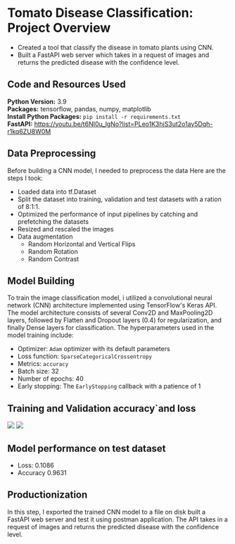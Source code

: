 # Tomato Disease Classification: Project Overview
* Created a tool that classify the disease in tomato plants using CNN.
* Built a FastAPI web server which takes in a request of images and returns the predicted disease with the confidence level.

## Code and Resources Used 
**Python Version:** 3.9  
**Packages:** tensorflow, pandas, numpy, matplotlib  
**Install Python Packages:**  ```pip install -r requirements.txt```  
**FastAPI:** https://youtu.be/t6NI0u_lgNo?list=PLeo1K3hjS3ut2o1ay5Dqh-r1kq6ZU8W0M


## Data Preprocessing
Before building a CNN model, I needed to preprocess the data  Here are the steps I took:

- Loaded data into tf.Dataset
- Split the dataset into training, validation and test datasets with a ration of 8:1:1.
- Optimized the performance of input pipelines by catching and prefetching the datasets
- Resized and rescaled the images
- Data augmentation
	- Random Horizontal and Vertical Flips
	- Random Rotation
	- Random Contrast
	

## Model Building 
To train the image classification model, i utilized a convolutional neural network (CNN) architecture implemented using TensorFlow's Keras API. 
The model architecture consists of several Conv2D and MaxPooling2D layers, followed by Flatten and Dropout layers (0.4) for regularization, and finally Dense layers for classification. 
The hyperparameters used in the model training include:
- Optimizer: `Adam` optimizer with its default parameters
- Loss function: `SparseCategoricalCrossentropy` 
- Metrics: `accuracy`
- Batch size: 32
- Number of epochs: 40
- Early stopping: The `EarlyStopping` callback with a patience of 1

## Training and Validation accuracy`and loss
<img src="https://github.com/Gary0417/tomato_disease_classification/data_preprocessing_and_model_building/images/training_and_validation_loss.png">
<img src="https://github.com/Gary0417/tomato_disease_classification/data_preprocessing_and_model_building/images/training_and_validation_accuracy.png">

## Model performance on test dataset
- Loss: 0.1086
- Accuracy 0.9631

## Productionization 
In this step, I exported the trained CNN model to a file on disk built a FastAPI web server and test it using postman application. 
The API takes in a request of images and returns the predicted disease with the confidence level.
